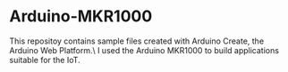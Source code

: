# Arduino-MKR1000

This repositoy contains sample files created with Arduino Create, the Arduino Web Platform.\\
I used the Arduino MKR1000 to build applications suitable for the IoT.
